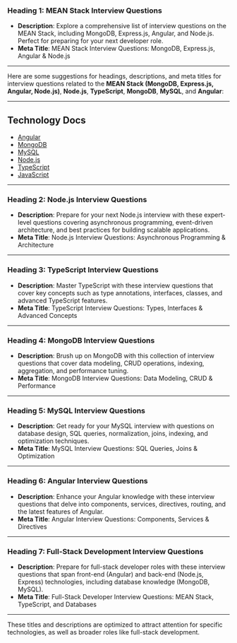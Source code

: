 ### **Heading 1: MEAN Stack Interview Questions**

- **Description**: Explore a comprehensive list of interview questions on the MEAN Stack, including MongoDB, Express.js, Angular, and Node.js. Perfect for preparing for your next developer role.
- **Meta Title**: MEAN Stack Interview Questions: MongoDB, Express.js, Angular & Node.js
---

Here are some suggestions for headings, descriptions, and meta titles for interview questions related to the **MEAN Stack (MongoDB, Express.js, Angular, Node.js)**, **Node.js**, **TypeScript**, **MongoDB**, **MySQL**, and **Angular**:

---
## Technology Docs

- [Angular](Angular.md)  
- [MongoDB](MongoDB.md)  
- [MySQL](Mysql.md)  
- [Node.js](Node-Js.md)  
- [TypeScript](TypeScript.md)  
- [JavaScript](JavaScript.md)  





---

### **Heading 2: Node.js Interview Questions**

- **Description**: Prepare for your next Node.js interview with these expert-level questions covering asynchronous programming, event-driven architecture, and best practices for building scalable applications.
- **Meta Title**: Node.js Interview Questions: Asynchronous Programming & Architecture

---

### **Heading 3: TypeScript Interview Questions**

- **Description**: Master TypeScript with these interview questions that cover key concepts such as type annotations, interfaces, classes, and advanced TypeScript features.
- **Meta Title**: TypeScript Interview Questions: Types, Interfaces & Advanced Concepts

---

### **Heading 4: MongoDB Interview Questions**

- **Description**: Brush up on MongoDB with this collection of interview questions that cover data modeling, CRUD operations, indexing, aggregation, and performance tuning.
- **Meta Title**: MongoDB Interview Questions: Data Modeling, CRUD & Performance

---

### **Heading 5: MySQL Interview Questions**

- **Description**: Get ready for your MySQL interview with questions on database design, SQL queries, normalization, joins, indexing, and optimization techniques.
- **Meta Title**: MySQL Interview Questions: SQL Queries, Joins & Optimization

---

### **Heading 6: Angular Interview Questions**

- **Description**: Enhance your Angular knowledge with these interview questions that delve into components, services, directives, routing, and the latest features of Angular.
- **Meta Title**: Angular Interview Questions: Components, Services & Directives

---

### **Heading 7: Full-Stack Development Interview Questions**

- **Description**: Prepare for full-stack developer roles with these interview questions that span front-end (Angular) and back-end (Node.js, Express) technologies, including database knowledge (MongoDB, MySQL).
- **Meta Title**: Full-Stack Developer Interview Questions: MEAN Stack, TypeScript, and Databases

---

These titles and descriptions are optimized to attract attention for specific technologies, as well as broader roles like full-stack development.
